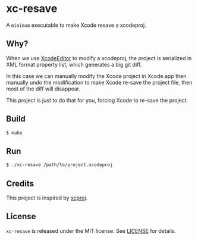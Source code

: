 # xc-resave

A `minimum` executable to make Xcode resave a xcodeproj.

## Why?
When we use [XcodeEditor](https://github.com/appsquickly/XcodeEditor) to modify a xcodeproj, the project is serialized in XML format property list, which generates a big git diff.

In this case we can manually modify the Xcode project in Xcode.app then manually undo the modification to make Xcode re-save the project file, then most of the diff will disappear.

This project is just to do that for you, forcing Xcode to re-save the project.

## Build

```bash
$ make
```

## Run

```bash
$ ./xc-resave /path/to/project.xcodeproj
```

## Credits
This project is inspired by [xcproj](https://github.com/0xced/xcproj).

## License

`xc-resave` is released under the MIT license. See [LICENSE](https://github.com/cezheng/xc-resave/blob/master/LICENSE) for details.
